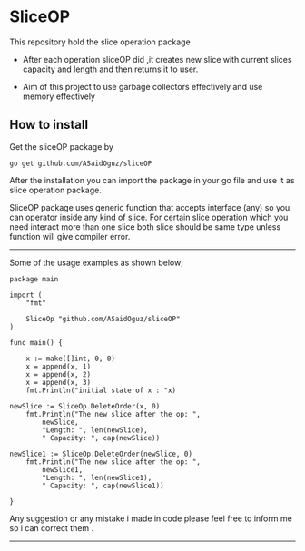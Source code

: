 # SliceOP
This repository hold the slice operation package 

- After each operation sliceOP did ,it creates new slice with current slices capacity and length and then returns it to user.

- Aim of this project to use garbage collectors effectively and use memory effectively

## How to install

Get the sliceOP package by 

``go get github.com/ASaidOguz/sliceOP``


After the installation you can import the package  in your go file and use it as slice operation package.


SliceOP package uses generic function that accepts interface (any) so you can operator inside any kind of slice. For certain slice operation which you need interact more than one slice both slice should be same type unless function will give compiler error.

---

Some of the usage examples as shown below;

```
package main

import (
	"fmt"

	SliceOp "github.com/ASaidOguz/sliceOP"
)

func main() {

	x := make([]int, 0, 0)
	x = append(x, 1)
	x = append(x, 2)
	x = append(x, 3)
	fmt.Println("initial state of x : "x)

newSlice := SliceOp.DeleteOrder(x, 0)
	fmt.Println("The new slice after the op: ",
		newSlice,
		"Length: ", len(newSlice),
		" Capacity: ", cap(newSlice))

newSlice1 := SliceOp.DeleteOrder(newSlice, 0)
	fmt.Println("The new slice after the op: ",
		newSlice1,
		"Length: ", len(newSlice1),
		" Capacity: ", cap(newSlice1))

}
```

 Any suggestion or any mistake i made in code please feel free to inform me so i can correct them .

 ---






































































